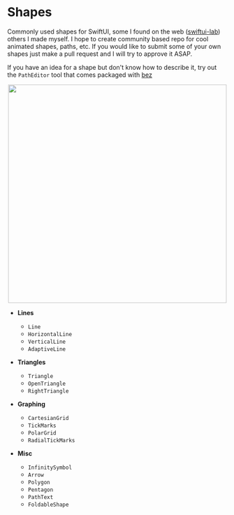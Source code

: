 # Shapes

Commonly used shapes for SwiftUI, some I found on the web ([swiftui-lab](https://swiftui-lab.com)) others I made myself. 
I hope to create community based repo for cool animated shapes, paths, etc. If you would like to submit some of your own shapes just make a pull request and I will try to approve it ASAP. 

If you have an idea for a shape but don't know how to describe it, try out the `PathEditor` tool that comes packaged with [bez](https://github.com/kieranb662/bez) 

<p align="center">
<img src="https://github.com/kieranb662/bez/blob/master/Media/PathEditor.gif" height=500/>
</p>


- **Lines**
    - `Line`
    - `HorizontalLine`
    - `VerticalLine`
    - `AdaptiveLine`

- **Triangles** 
    - `Triangle`
    - `OpenTriangle`
    - `RightTriangle`
    
- **Graphing**
    - `CartesianGrid`
    - `TickMarks`
    - `PolarGrid`
    - `RadialTickMarks`

- **Misc**
    - `InfinitySymbol`
    - `Arrow`
    - `Polygon`
    - `Pentagon`
    - `PathText`
    - `FoldableShape`

